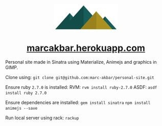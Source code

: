 <p align="center">
  <img alt="Mountain Logo" src="public/images/mountain_range.png" width="200" />
</p>
<h1 align="center">
  <a href="http://marcakbar-personal.herokuapp.com">marcakbar.herokuapp.com</a>
</h1>

Personal site made in Sinatra using Materialize, Animejs and graphics in GIMP.

Clone using:
`git clone git@github.com:marc-akbar/personal-site.git`

Ensure ruby `2.7.0` is installed:
RVM: `rvm install ruby-2.7.0`
ASDF: `asdf install ruby 2.7.0`

Ensure dependencies are installed:
`gem install sinatra`
`npm install animejs --save`

Run local server using rack:
`rackup`
